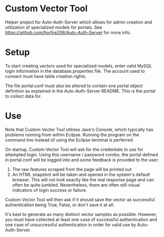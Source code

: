 Custom Vector Tool
===================================
Helper project for Auto-Auth-Server which allows for admin creation and utilization of specialized models for portals. See https://github.com/foxfire206/Auto-Auth-Server for more info.

Setup
===================================
To start creating vectors used for specialized models, enter valid MySQL login information in the database.properties file. The account used to connect must have table creation rights. 

The file portal.conf must also be altered to contain one portal object definition as explained in the Auto-Auth-Server README. This is the portal to collect data for.

Use
===================================
Note that Custom Vector Tool utilizes Java's Console, which typically has problems running from within Ecilpse. Running the program on the command line instead of using the Ecilpse terminal is perferred. 

On startup, Custom Vector Tool will ask for the credentials to use for attempted login. Using this username / password combo, the portal defined in portal.conf will be logged into and some feedback is provided to the user: 

1. The raw features scraped from the page will be printed out
2. An HTML snapshot will be taken and opened in the system's default browser. This will not look exactly like the real response page and can often be quite jumbled. Nevertheless, there are often still visual indicators of login success or failure.

Custom Vector Tool will then ask if it should save the vector as successful authentication being True, False, or don't save it at all.

It's best to generate as many distinct vector samples as possible. However, you must have collected at least one case of successful authentication and one case of unsuccessful authentication in order for valid use by Auto-Auth-Server.

